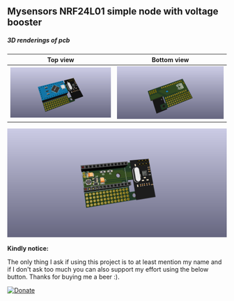 ## Mysensors NRF24L01 simple node with voltage booster


##### 3D renderings of pcb

Top view | Bottom view
------------ | -------------
![Alt text](3d/renderings/mys_pro_mini_top.png?raw=true "top view") | ![Alt text](3d/renderings/mys_pro_mini_bottom.png?raw=true "bottom view")
![Alt text](3d/renderings/mys_pro_mini_top_booster.png?raw=true "top view booster")



 **Kindly notice:**

The only thing I ask if using this project is to at least mention my name and if I don't ask too much you can also support my effort using the below button. Thanks for buying me a beer :).

[![Donate](https://img.shields.io/badge/Donate-PayPal-green.svg)](https://www.paypal.com/cgi-bin/webscr?cmd=_s-xclick&hosted_button_id=FWQ6WCAPBEDM4&source=url)

